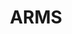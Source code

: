 ---
title: ARMS
crosslinks:
- NintendoSwitch
- MasterMummyMasterRace
- nintendo
- splatoon
- Vive
- whatisthisthing
- Kappa
- excgarated
- gaming
- anime_irl
- OctopathTraveller
- ARMSNSFW
- translator
- TwintelleMains
- letsplay
- AMAAggregator
- nintendoswitch
- WholesomePeople
---